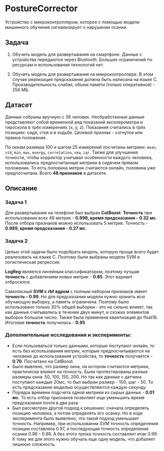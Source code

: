 # PostureCorrector
Устройство с микроконтроллером, которое с помощью модели машинного обучения сигнализирует о нарушении осанки.

## Задача
1) Обучить модель для развертывания на смартфоне. Данные с устройства передаются через Bluetooth.
Больших ограничений по ресурсам и использования технологий нет.

3) Обучить модель для развертывания на микроконтроллере. 
В этом случае реализация предсказания должна быть написана на языке C.
Производительность слабая, объем памяти (только оперативной) - 256 МБ.

## Датасет
Данные собраны вручную с 39 человек. Необработанные данные представляют собой временной ряд показаний акселерометра и гироскопа в трёх измерениях (x, y, z).
Показания считались в трёх позициях: сидя, стоя и в ходьбе. Целевой признак - согнутое или прямое положение.

По окнам размера 100 и шагом 25 измерений посчитаны метрики: `mean`, `std`, `min`, `max`, `energy`, `correlation`, `sma`, `iqr`. 
Также для улучшения точности, чтобы корректор учитывал особенности каждого человека, использовались предпосчитанные 
метрики в сидячем прямом положении. То есть половина метрик считаются онлайн, половина уже предпосчитана. 
Всего **48 признаков** в датасете.

## Описание
### Задача 1
Для развертывания на телефоне был выбран **CatBoost**. **Точность** при использовании всех 48 метрик - **0.998, время предсказания - 0.32 мс**.
После отбора признаков можно использовать 5 метрик. Точность - **0.989, время предсказания - 0.27 мс**.
### Задача 2
Целью этой задачи было подобрать модель, которую проще всего будет реализовать на языке C.
Поэтому были выбраны модели SVM и логистическая регрессия. 

**LogReg** является линейным классификатором, поэтому лучшая **точность** с добавлением новых метрик - **0.85**. Этот вариант отбросился.

Самописный **SVM с rbf ядром** с полным набором признаков имеет **точность - 0.99**. 
Но для предсказания модели нужно хранить всю обучающую выборку, а память ограничена.
Поэтому было использовано только 30% общей выборки - это не сильно влияет, так как данные считывались в течение двух минут,
и схожих элементов выборок большое число. Также была применена квантизация до float16.
Итоговая **точность** получилась - **0.95**

### Дополнительные исследования и эксперименты: 
- Если пользоваться только данными, которые поступают онлайн, то есть без использования метрик, которые 
предпосчитываются на человеке до использования устройства, то **точность** получается - **0.70**. Посчитано на CatBoost.
- Было вывлено, что размер окна, на котором считаются метрики, практически влияют на точность.
Были протестированы разные размеры окна: 50, 100, 150, 200. Но так как данные с датчика поступают каждые 20мс, то
был выбран размер - 100, шаг - 50. То есть предсказание моделью осуществляются каждую секунду.
- Порядок времени подсчета одной метрики из сырых данных - **0.01 мс**. То есть отбор признаков позволяет еще
уменьшить время предсказания почти в два раза.
- Был рассмотрен другой подход к решению: сначала определять позицию человека, а потом определять его осанку.
Но в ходе эксперимента было выявлено, что такой подход уменьшает точность.
Например, при использовании SVM точность определения позиции составляла 0.97,
а последующая точность определения осанки 0.98 - 0.99. А без этого трюка точность составляет итак 0.99.
К тому же для этого нужно обучать еще одну модель, что добаляет лишнюю сложность. 
